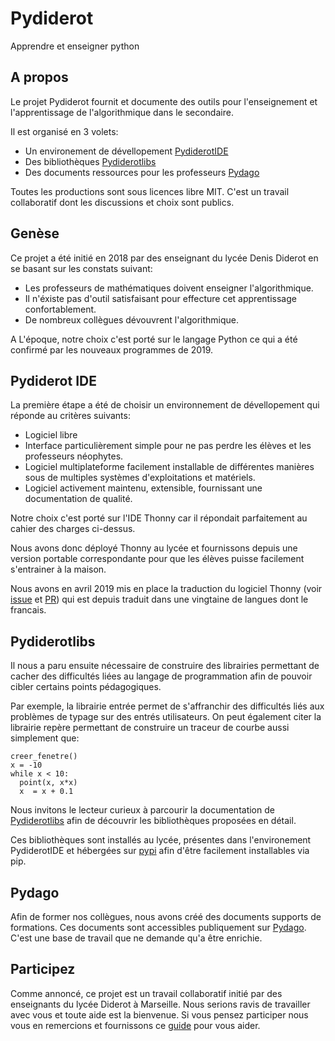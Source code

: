 # Pydiderot
Apprendre et enseigner python

## A propos
Le projet Pydiderot fournit et documente des outils pour l'enseignement et l'apprentissage de l'algorithmique dans le secondaire.

Il est organisé en 3 volets:
- Un environement de dévellopement [PydiderotIDE](https://pydiderotide.readthedocs.io/)
- Des bibliothèques [Pydiderotlibs](https://pydiderotlibs.readthedocs.io/)
- Des documents ressources pour les professeurs [Pydago](https://github.com/Pydiderot/pydago)

Toutes les productions sont sous licences libre MIT. C'est un travail collaboratif dont les discussions et choix sont publics. 

## Genèse

Ce projet a été initié en 2018 par des enseignant du lycée Denis Diderot en se basant sur les constats suivant:
- Les professeurs de mathématiques doivent enseigner l'algorithmique. 
- Il n'éxiste pas d'outil satisfaisant pour effecture cet apprentissage confortablement.
- De nombreux collègues dévouvrent l'algorithmique.
    
A L'époque, notre choix c'est porté sur le langage Python ce qui a été confirmé par les nouveaux programmes de 2019.

## Pydiderot IDE

La première étape a été de choisir un environnement de dévellopement qui réponde au critères suivants:
- Logiciel libre
- Interface particulièrement simple pour ne pas perdre les élèves et les professeurs néophytes.
- Logiciel multiplateforme facilement installable de différentes manières sous de multiples systèmes d'exploitations et matériels.
- Logiciel activement maintenu, extensible, fournissant une documentation de qualité.
    
Notre choix c'est porté sur l'IDE Thonny car il répondait parfaitement au cahier des charges ci-dessus.
    
Nous avons donc déployé Thonny au lycée et fournissons depuis une version portable correspondante pour que les élèves puisse facilement s'entrainer à la maison.
    
Nous avons en avril 2019 mis en place la traduction du logiciel Thonny (voir [issue](https://github.com/thonny/thonny/issues/668) et [PR](https://github.com/thonny/thonny/pull/736)) qui est depuis traduit dans une vingtaine de langues dont le francais.
    

## Pydiderotlibs
Il nous a paru ensuite nécessaire de construire des librairies permettant de cacher des difficultés liées au langage de programmation afin de pouvoir cibler certains points pédagogiques.

Par exemple, la librairie entrée permet de s'affranchir des difficultés liés aux problèmes de typage sur des entrés utilisateurs. On peut également citer la librairie repère permettant de construire un traceur de courbe aussi simplement que:
 
```python3 
creer_fenetre()
x = -10
while x < 10:
  point(x, x*x)
  x  = x + 0.1
```

Nous invitons le lecteur curieux à parcourir la documentation de [Pydiderotlibs](https://pydiderotlibs.readthedocs.io/) afin de découvrir les bibliothèques proposées en détail.

Ces bibliothèques sont installés au lycée, présentes dans l'environement PydiderotIDE et hébergées sur [pypi](https://pypi.org/project/pydiderotlibs/) afin d'être facilement installables via pip.

## Pydago

Afin de former nos collègues, nous avons créé des documents supports de formations.
Ces documents sont accessibles publiquement sur [Pydago](https://pydago.readthedocs.io/). C'est une base de travail que ne demande qu'a être enrichie.

## Participez

Comme annoncé, ce projet est un travail collaboratif initié par des enseignants du lycée Diderot à Marseille. Nous serions ravis de travailler avec vous et toute aide est la bienvenue.
Si vous pensez participer nous vous en remercions et fournissons ce [guide](CONTRIBUTING.md) pour vous aider.



